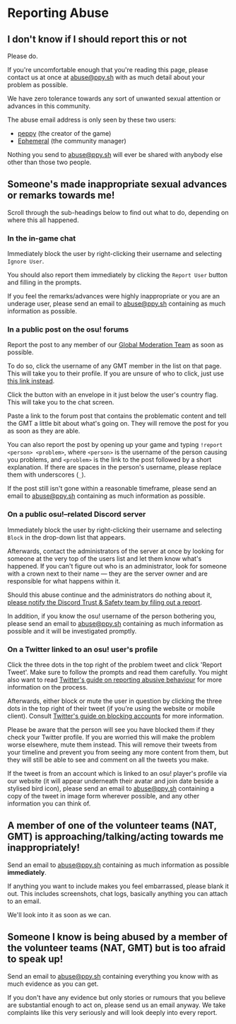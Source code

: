 # Reporting Abuse

## I don't know if I should report this or not

Please do.

If you're uncomfortable enough that you're reading this page, please contact us at once at [abuse@ppy.sh](mailto:abuse@ppy.sh) with as much detail about your problem as possible.

We have zero tolerance towards any sort of unwanted sexual attention or advances in this community.

The abuse email address is only seen by these two users:

- [peppy](https://osu.ppy.sh/users/2) (the creator of the game)
- [Ephemeral](https://osu.ppy.sh/users/102335) (the community manager)

Nothing you send to [abuse@ppy.sh](mailto:abuse@ppy.sh) will ever be shared with anybody else other than those two people.

## Someone's made inappropriate sexual advances or remarks towards me!

Scroll through the sub-headings below to find out what to do, depending on where this all happened.

### In the in-game chat

Immediately block the user by right-clicking their username and selecting `Ignore User`.

You should also report them immediately by clicking the `Report User` button and filling in the prompts.

If you feel the remarks/advances were highly inappropriate or you are an underage user, please send an email to [abuse@ppy.sh](mailto:abuse@ppy.sh) containing as much information as possible.

### In a public post on the osu! forums

Report the post to any member of our [Global Moderation Team](/wiki/People/Global_Moderation_Team) as soon as possible.

To do so, click the username of any GMT member in the list on that page. This will take you to their profile. If you are unsure of who to click, just use [this link instead](https://osu.ppy.sh/users/102335).

Click the button with an envelope in it just below the user's country flag. This will take you to the chat screen.

Paste a link to the forum post that contains the problematic content and tell the GMT a little bit about what's going on. They will remove the post for you as soon as they are able.

You can also report the post by opening up your game and typing `!report <person> <problem>`, where  `<person>` is the username of the person causing you problems, and `<problem>` is the link to the post followed by a short explanation. If there are spaces in the person's username, please replace them with underscores (`_`).

If the post still isn't gone within a reasonable timeframe, please send an email to [abuse@ppy.sh](mailto:abuse@ppy.sh) containing as much information as possible.

### On a public osu!–related Discord server

Immediately block the user by right-clicking their username and selecting `Block` in the drop-down list that appears.

Afterwards, contact the administrators of the server at once by looking for someone at the very top of the users list and let them know what's happened. If you can't figure out who is an administrator, look for someone with a crown next to their name — they are the server owner and are responsible for what happens within it.

Should this abuse continue and the administrators do nothing about it, [please notify the Discord Trust & Safety team by filing out a report](https://dis.gd/request).

In addition, if you know the osu! username of the person bothering you, please send an email to [abuse@ppy.sh](mailto:abuse@ppy.sh) containing as much information as possible and it will be investigated promptly.

### On a Twitter linked to an osu! user's profile

Click the three dots in the top right of the problem tweet and click 'Report Tweet'. Make sure to follow the prompts and read them carefully. You might also want to read [Twitter's guide on reporting abusive behaviour](https://help.twitter.com/en/safety-and-security/report-abusive-behavior) for more information on the process.

Afterwards, either block or mute the user in question by clicking the three dots in the top right of their tweet (if you're using the website or mobile client). Consult [Twitter's guide on blocking accounts](https://help.twitter.com/en/using-twitter/blocking-and-unblocking-accounts) for more information.

Please be aware that the person will see you have blocked them if they check your Twitter profile. If you are worried this will make the problem worse elsewhere, mute them instead. This will remove their tweets from your timeline and prevent you from seeing any more content from them, but they will still be able to see and comment on all the tweets you make.

If the tweet is from an account which is linked to an osu! player's profile via our website (it will appear underneath their avatar and join date beside a stylised bird icon), please send an email to [abuse@ppy.sh](mailto:abuse@ppy.sh) containing a copy of the tweet in image form wherever possible, and any other information you can think of.

## A member of one of the volunteer teams (NAT, GMT) is approaching/talking/acting towards me inappropriately!

Send an email to [abuse@ppy.sh](mailto:abuse@ppy.sh) containing as much information as possible **immediately**.

If anything you want to include makes you feel embarrassed, please blank it out. This includes screenshots, chat logs, basically anything you can attach to an email.

We'll look into it as soon as we can.

## Someone I know is being abused by a member of the volunteer teams (NAT, GMT) but is too afraid to speak up!

Send an email to [abuse@ppy.sh](mailto:abuse@ppy.sh) containing everything you know with as much evidence as you can get.

If you don't have any evidence but only stories or rumours that you believe are substantial enough to act on, please send us an email anyway. We take complaints like this very seriously and will look deeply into every report.
